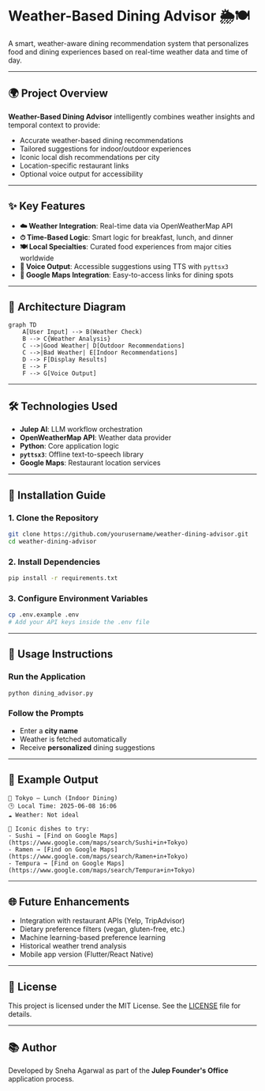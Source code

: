 # Weather-Based Dining Advisor 🌦️🍽️

A smart, weather-aware dining recommendation system that personalizes food and dining experiences based on real-time weather data and time of day.

---

## 🌍 Project Overview

**Weather-Based Dining Advisor** intelligently combines weather insights and temporal context to provide:

- Accurate weather-based dining recommendations
- Tailored suggestions for indoor/outdoor experiences
- Iconic local dish recommendations per city
- Location-specific restaurant links
- Optional voice output for accessibility

---

## ✨ Key Features

- **☁️ Weather Integration**: Real-time data via OpenWeatherMap API
- **⏱ Time-Based Logic**: Smart logic for breakfast, lunch, and dinner
- **🍽 Local Specialties**: Curated food experiences from major cities worldwide
- **🎤 Voice Output**: Accessible suggestions using TTS with `pyttsx3`
- **📍 Google Maps Integration**: Easy-to-access links for dining spots

---

## 🧰 Architecture Diagram

```mermaid
graph TD
    A[User Input] --> B(Weather Check)
    B --> C{Weather Analysis}
    C -->|Good Weather| D[Outdoor Recommendations]
    C -->|Bad Weather| E[Indoor Recommendations]
    D --> F[Display Results]
    E --> F
    F --> G[Voice Output]
```

---

## 🛠️ Technologies Used

- **Julep AI**: LLM workflow orchestration
- **OpenWeatherMap API**: Weather data provider
- **Python**: Core application logic
- **`pyttsx3`**: Offline text-to-speech library
- **Google Maps**: Restaurant location services

---

## 🚀 Installation Guide

### 1. Clone the Repository
```bash
git clone https://github.com/yourusername/weather-dining-advisor.git
cd weather-dining-advisor
```

### 2. Install Dependencies
```bash
pip install -r requirements.txt
```

### 3. Configure Environment Variables
```bash
cp .env.example .env
# Add your API keys inside the .env file
```

---

## 📅 Usage Instructions

### Run the Application
```bash
python dining_advisor.py
```

### Follow the Prompts
- Enter a **city name**
- Weather is fetched automatically
- Receive **personalized** dining suggestions

---

## 📅 Example Output

```
📍 Tokyo — Lunch (Indoor Dining)
🕒 Local Time: 2025-06-08 16:06
☁️ Weather: Not ideal

🍲 Iconic dishes to try:
- Sushi → [Find on Google Maps](https://www.google.com/maps/search/Sushi+in+Tokyo)
- Ramen → [Find on Google Maps](https://www.google.com/maps/search/Ramen+in+Tokyo)
- Tempura → [Find on Google Maps](https://www.google.com/maps/search/Tempura+in+Tokyo)
```

---

## 🌐 Future Enhancements

- Integration with restaurant APIs (Yelp, TripAdvisor)
- Dietary preference filters (vegan, gluten-free, etc.)
- Machine learning-based preference learning
- Historical weather trend analysis
- Mobile app version (Flutter/React Native)

---

## 📄 License

This project is licensed under the MIT License. See the [LICENSE](LICENSE) file for details.

---

## 📚 Author

Developed by Sneha Agarwal as part of the **Julep Founder's Office** application process.
